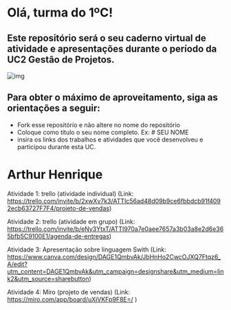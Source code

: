 # Olá, turma do 1ºC! 
## Este repositório será o seu caderno virtual de atividade e apresentações durante o período da UC2 Gestão de Projetos. 

![img](https://blog.acelerato.com/wp-content/uploads/2020/08/5-beneficios-da-gesta%CC%83o-de-projetos-para-a-sua-empresa-1200x640.png)

## Para obter o máximo de aproveitamento, siga as orientações a seguir:

- Fork esse repositório e não altere no nome do repositório
- Coloque como título o seu nome completo. Ex: # SEU NOME
- insira os links dos trabalhos e atividades que você desenvolveu e participou durante esta UC.

# Arthur Henrique

Atividade 1: trello (atividade individual)
(Link: https://trello.com/invite/b/2xwXv7k3/ATTIc56ad48d09b9ce6fbbdcb91f4092ecb63727F7F4/projeto-de-vendas)

Atividade 2: trello (atividade em grupo)
(Link: https://trello.com/invite/b/eNy3YtxT/ATTI970a7e0aee7657a3b03a8e2d6e365bfb5C9100E1/agenda-de-entregas)

Atividade 3: Apresentação sobre linguagem Swith
(Link: https://www.canva.com/design/DAGE1QmbvAk/JbHnHo2CwcOJXQ7Ftqz6_A/edit?utm_content=DAGE1QmbvAk&utm_campaign=designshare&utm_medium=link2&utm_source=sharebutton)

Atividade 4: Miro (projeto de vendas)
(Link: https://miro.com/app/board/uXjVKFp9F8E=/ )
